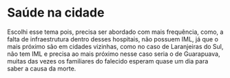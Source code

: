 # Saúde na cidade 
Escolhi esse tema pois, precisa ser abordado com mais frequência,  como, a falta de infraestrutura dentro desses hospitais, não  possuem IML, já que o mais próximo são em cidades vizinhas, como no caso de Laranjeiras do Sul, não tem IML e precisa ao mais próximo nesse caso seria o de Guarapuava, muitas das vezes os familiares do falecido esperam quase um dia para saber a causa da morte.
